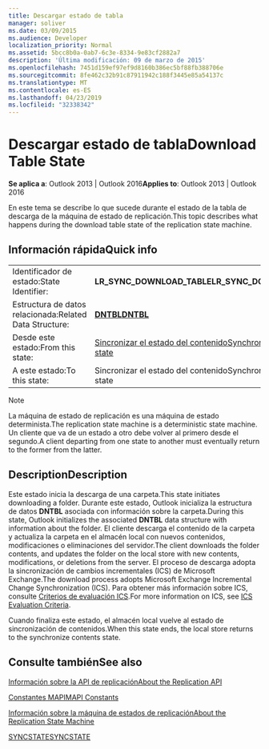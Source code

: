 ```yaml
---
title: Descargar estado de tabla
manager: soliver
ms.date: 03/09/2015
ms.audience: Developer
localization_priority: Normal
ms.assetid: 5bcc8b0a-0ab7-6c3e-8334-9e83cf2882a7
description: 'Última modificación: 09 de marzo de 2015'
ms.openlocfilehash: 7451d159ef97ef9d8160b386ec5bf88fb388706e
ms.sourcegitcommit: 8fe462c32b91c87911942c188f3445e85a54137c
ms.translationtype: MT
ms.contentlocale: es-ES
ms.lasthandoff: 04/23/2019
ms.locfileid: "32338342"
---
```

# <a name="download-table-state"></a><span data-ttu-id="309f9-103">Descargar estado de tabla</span><span class="sxs-lookup"><span data-stu-id="309f9-103">Download Table State</span></span>

  
  
<span data-ttu-id="309f9-104">**Se aplica a**: Outlook 2013 | Outlook 2016</span><span class="sxs-lookup"><span data-stu-id="309f9-104">**Applies to**: Outlook 2013 | Outlook 2016</span></span> 
  
 <span data-ttu-id="309f9-105">En este tema se describe lo que sucede durante el estado de la tabla de descarga de la máquina de estado de replicación.</span><span class="sxs-lookup"><span data-stu-id="309f9-105">This topic describes what happens during the download table state of the replication state machine.</span></span> 
  
## <a name="quick-info"></a><span data-ttu-id="309f9-106">Información rápida</span><span class="sxs-lookup"><span data-stu-id="309f9-106">Quick info</span></span>

|||
|:-----|:-----|
|<span data-ttu-id="309f9-107">Identificador de estado:</span><span class="sxs-lookup"><span data-stu-id="309f9-107">State Identifier:</span></span>  <br/> |<span data-ttu-id="309f9-108">**LR_SYNC_DOWNLOAD_TABLE**</span><span class="sxs-lookup"><span data-stu-id="309f9-108">**LR_SYNC_DOWNLOAD_TABLE**</span></span> <br/> |
|<span data-ttu-id="309f9-109">Estructura de datos relacionada:</span><span class="sxs-lookup"><span data-stu-id="309f9-109">Related Data Structure:</span></span>  <br/> |<span data-ttu-id="309f9-110">**[DNTBL](dntbl.md)**</span><span class="sxs-lookup"><span data-stu-id="309f9-110">**[DNTBL](dntbl.md)**</span></span> <br/> |
|<span data-ttu-id="309f9-111">Desde este estado:</span><span class="sxs-lookup"><span data-stu-id="309f9-111">From this state:</span></span>  <br/> |[<span data-ttu-id="309f9-112">Sincronizar el estado del contenido</span><span class="sxs-lookup"><span data-stu-id="309f9-112">Synchronize contents state</span></span>](synchronize-contents-state.md) <br/> |
|<span data-ttu-id="309f9-113">A este estado:</span><span class="sxs-lookup"><span data-stu-id="309f9-113">To this state:</span></span>  <br/> |<span data-ttu-id="309f9-114">Sincronizar el estado del contenido</span><span class="sxs-lookup"><span data-stu-id="309f9-114">Synchronize contents state</span></span>  <br/> |
   
> [!NOTE]
> <span data-ttu-id="309f9-115">La máquina de estado de replicación es una máquina de estado determinista.</span><span class="sxs-lookup"><span data-stu-id="309f9-115">The replication state machine is a deterministic state machine.</span></span> <span data-ttu-id="309f9-116">Un cliente que va de un estado a otro debe volver al primero desde el segundo.</span><span class="sxs-lookup"><span data-stu-id="309f9-116">A client departing from one state to another must eventually return to the former from the latter.</span></span> 
  
## <a name="description"></a><span data-ttu-id="309f9-117">Description</span><span class="sxs-lookup"><span data-stu-id="309f9-117">Description</span></span>

<span data-ttu-id="309f9-118">Este estado inicia la descarga de una carpeta.</span><span class="sxs-lookup"><span data-stu-id="309f9-118">This state initiates downloading a folder.</span></span> <span data-ttu-id="309f9-119">Durante este estado, Outlook inicializa la estructura de datos **DNTBL** asociada con información sobre la carpeta.</span><span class="sxs-lookup"><span data-stu-id="309f9-119">During this state, Outlook initializes the associated **DNTBL** data structure with information about the folder.</span></span> <span data-ttu-id="309f9-120">El cliente descarga el contenido de la carpeta y actualiza la carpeta en el almacén local con nuevos contenidos, modificaciones o eliminaciones del servidor.</span><span class="sxs-lookup"><span data-stu-id="309f9-120">The client downloads the folder contents, and updates the folder on the local store with new contents, modifications, or deletions from the server.</span></span> <span data-ttu-id="309f9-121">El proceso de descarga adopta la sincronización de cambios incrementales (ICS) de Microsoft Exchange.</span><span class="sxs-lookup"><span data-stu-id="309f9-121">The download process adopts Microsoft Exchange Incremental Change Synchronization (ICS).</span></span> <span data-ttu-id="309f9-122">Para obtener más información sobre ICS, consulte [Criterios de evaluación ICS](https://msdn.microsoft.com/library/aa579252%28EXCHG.80%29.aspx).</span><span class="sxs-lookup"><span data-stu-id="309f9-122">For more information on ICS, see [ICS Evaluation Criteria](https://msdn.microsoft.com/library/aa579252%28EXCHG.80%29.aspx).</span></span>
  
<span data-ttu-id="309f9-123">Cuando finaliza este estado, el almacén local vuelve al estado de sincronización de contenidos.</span><span class="sxs-lookup"><span data-stu-id="309f9-123">When this state ends, the local store returns to the synchronize contents state.</span></span>
  
## <a name="see-also"></a><span data-ttu-id="309f9-124">Consulte también</span><span class="sxs-lookup"><span data-stu-id="309f9-124">See also</span></span>



[<span data-ttu-id="309f9-125">Información sobre la API de replicación</span><span class="sxs-lookup"><span data-stu-id="309f9-125">About the Replication API</span></span>](about-the-replication-api.md)
  
[<span data-ttu-id="309f9-126">Constantes MAPI</span><span class="sxs-lookup"><span data-stu-id="309f9-126">MAPI Constants</span></span>](mapi-constants.md)
  
[<span data-ttu-id="309f9-127">Información sobre la máquina de estados de replicación</span><span class="sxs-lookup"><span data-stu-id="309f9-127">About the Replication State Machine</span></span>](about-the-replication-state-machine.md)
  
[<span data-ttu-id="309f9-128">SYNCSTATE</span><span class="sxs-lookup"><span data-stu-id="309f9-128">SYNCSTATE</span></span>](syncstate.md)

